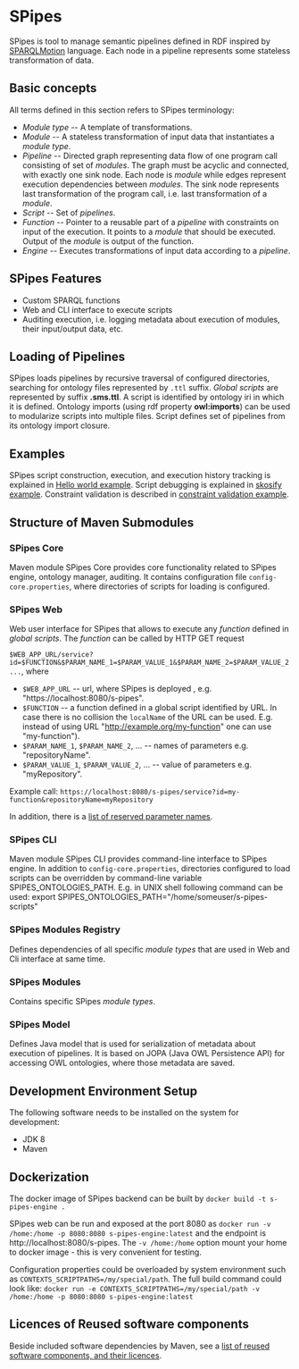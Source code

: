 # SPipes

SPipes is tool to manage semantic pipelines defined in RDF inspired by [SPARQLMotion](https://sparqlmotion.org/) language. Each node in a pipeline represents some stateless transformation of data. 

## Basic concepts

All terms defined in this section refers to SPipes terminology:

- *Module type* -- A template of transformations.
- *Module* -- A stateless transformation of input data that instantiates a *module type*. 
- *Pipeline* -- Directed graph representing data flow of one program call consisting of set of *modules*. The graph must be acyclic and connected, with exactly one sink node. Each node is *module*  while edges represent execution dependencies between *modules*. The sink node represents last transformation of the program call, i.e. last transformation of a *module*.
- *Script* -- Set of *pipelines*. 
- *Function* -- Pointer to a reusable part of a *pipeline* with constraints on input of the execution. It points to a *module* that should be executed. Output of the *module* is output of the function.  
- *Engine* -- Executes transformations of input data according to a *pipeline*.


## SPipes Features

- Custom SPARQL functions
- Web and CLI interface to execute scripts
- Auditing execution, i.e. logging metadata about execution of modules, their input/output data, etc.

## Loading of Pipelines

SPipes loads pipelines by recursive traversal of configured directories, searching for ontology files represented by `.ttl` suffix. *Global scripts* are represented by suffix **.sms.ttl**. A script is identified by ontology iri in which it is defined. Ontology imports (using rdf property **owl:imports**) can be used to modularize scripts into multiple files. Script defines set of pipelines from its ontology import closure. 

## Examples

SPipes script construction, execution, and execution history tracking is explained 
in [Hello world example](doc/examples/hello-world/hello-world.md).
Script debugging is explained in [skosify example](doc/examples/skosify/skosify.md).
Constraint validation is described in [constraint validation example](doc/examples/constraint-validation/constraint-validation.md).




## Structure of Maven Submodules

### SPipes Core 

Maven module SPipes Core provides core functionality related to SPipes engine, ontology manager, auditing. It contains configuration file `config-core.properties`, where directories of scripts for loading is configured.

### SPipes Web 

Web user interface for SPipes that allows to execute any *function* defined in *global scripts*. The *function* can be called by HTTP GET request

 `$WEB_APP_URL/service?id=$FUNCTION&$PARAM_NAME_1=$PARAM_VALUE_1&$PARAM_NAME_2=$PARAM_VALUE_2...`, where 
* `$WEB_APP_URL` -- url, where SPipes is deployed , e.g. "https://localhost:8080/s-pipes".
* `$FUNCTION` -- a function defined in a global script identified by URL. In case there is no collision the  `localName` of the URL can be used. E.g. instead of using URL "http://example.org/my-function" one can use  "my-function").
* `$PARAM_NAME_1`, `$PARAM_NAME_2`, ... -- names of parameters e.g. "repositoryName". 
* `$PARAM_VALUE_1`, `$PARAM_VALUE_2`, ... -- value of parameters e.g. "myRepository".

Example call:
    `https://localhost:8080/s-pipes/service?id=my-function&repositoryName=myRepository`

In addition, there is a [list of reserved parameter names](doc/reserved-parameters.md).

### SPipes CLI

Maven module SPipes CLI provides command-line interface to SPipes engine. In addition to `config-core.properties`, directories configured to load scripts can be overridden by command-line variable SPIPES_ONTOLOGIES_PATH. E.g. in UNIX shell following command can be used:
export SPIPES_ONTOLOGIES_PATH="/home/someuser/s-pipes-scripts"

### SPipes Modules Registry

Defines dependencies of all specific *module types* that are used in Web and Cli interface at same time.

### SPipes Modules

Contains specific SPipes *module types*.

### SPipes Model

Defines Java model that is used for serialization of metadata about execution of pipelines. It is based  on JOPA (Java OWL Persistence API) for accessing OWL ontologies, where those metadata are saved.

## Development Environment Setup

The following software needs to be installed on the system for development:

- JDK 8
- Maven

## Dockerization
  The docker image of SPipes backend can be built by
  `docker build -t s-pipes-engine .`

  SPipes web can be run and exposed at the port 8080 as
  `docker run -v /home:/home -p 8080:8080 s-pipes-engine:latest` and the endpoint is http://localhost:8080/s-pipes. The `-v /home:/home`
  option mount your home to docker image - this is very convenient for testing.

Configuration properties could be overloaded by system environment such as `CONTEXTS_SCRIPTPATHS=/my/special/path`. The full build command could look like:
  `docker run -e CONTEXTS_SCRIPTPATHS=/my/special/path -v /home:/home -p 8080:8080 s-pipes-engine:latest`


## Licences of Reused software components

Beside included software dependencies by Maven, see a [list of reused software components, and their licences](./doc/licences.md).

